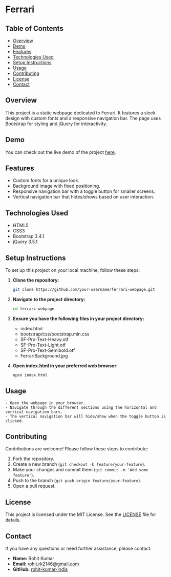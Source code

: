 # Ferrari

## Table of Contents
- [Overview](#overview)
- [Demo](#demo)
- [Features](#features)
- [Technologies Used](#technologies-used)
- [Setup Instructions](#setup-instructions)
- [Usage](#usage)
- [Contributing](#contributing)
- [License](#license)
- [Contact](#contact)

## Overview
This project is a static webpage dedicated to Ferrari. It features a sleek design with custom fonts and a responsive navigation bar. The page uses Bootstrap for styling and jQuery for interactivity. 

## Demo
You can check out the live demo of the project [here](https://rohit-kumar-india.github.io/Ferrari/).

## Features
- Custom fonts for a unique look.
- Background image with fixed positioning.
- Responsive navigation bar with a toggle button for smaller screens.
- Vertical navigation bar that hides/shows based on user interaction.

## Technologies Used
- HTML5
- CSS3
- Bootstrap 3.4.1
- jQuery 3.5.1

## Setup Instructions
To set up this project on your local machine, follow these steps:

1. **Clone the repository:**
   ```bash
   git clone https://github.com/your-username/ferrari-webpage.git
    ```

2. **Navigate to the project directory:**
    ```bash
    cd ferrari-webpage
    ```
3. **Ensure you have the following files in your project directory:**
    - index.html
    - bootstrap/css/bootstrap.min.css
    - SF-Pro-Text-Heavy.otf
    - SF-Pro-Text-Light.otf
    - SF-Pro-Text-Semibold.otf
    - FerrariBackground.jpg

4. **Open index.html in your preferred web browser:**
    ```bash
    open index.html
    ```

## Usage
    - Open the webpage in your browser.
    - Navigate through the different sections using the horizontal and vertical navigation bars.
    - The vertical navigation bar will hide/show when the toggle button is clicked.

## Contributing
Contributions are welcome! Please follow these steps to contribute:

1. Fork the repository.
2. Create a new branch (`git checkout -b feature/your-feature`).
3. Make your changes and commit them (`git commit -m 'Add some feature'`).
4. Push to the branch (`git push origin feature/your-feature`).
5. Open a pull request.

## License
This project is licensed under the MIT License. See the [LICENSE](LICENSE) file for details.

## Contact
If you have any questions or need further assistance, please contact:

- **Name:** Rohit Kumar
- **Email:** rohit.rk2146@gmail.com
- **GitHub:** [rohit-kumar-india](https://github.com/rohit-kumar-india)